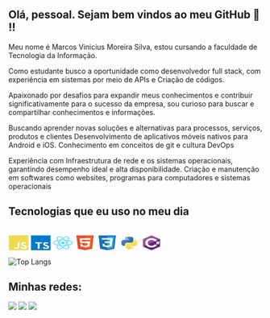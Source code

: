 ## Olá, pessoal. Sejam bem vindos ao meu GitHub 👋 !!

Meu nome é Marcos Vinicius Moreira Silva, estou cursando a faculdade de Tecnologia da Informação.

Como estudante busco a oportunidade como desenvolvedor full stack, com experiência em sistemas por meio de APIs e Criação de códigos.

Apaixonado por desafios para expandir meus conhecimentos e contribuir significativamente para o sucesso da empresa, sou curioso para buscar e compartilhar conhecimentos e informações.

Buscando aprender novas soluções e alternativas para processos, serviços, produtos e clientes
Desenvolvimento de aplicativos móveis nativos para Android e iOS.
Conhecimento em conceitos de git e cultura DevOps

Experiência com Infraestrutura de rede e os sistemas operacionais, garantindo desempenho ideal e alta disponibilidade.
Criação e manutenção em softwares como websites, programas para computadores e sistemas operacionais

## Tecnologias que eu uso no meu dia

  <div style="display: inline_block"><br>
  <img align="center" alt="Marcosms4-Js" height="30" width="40" src="https://raw.githubusercontent.com/devicons/devicon/master/icons/javascript/javascript-plain.svg">
  <img align="center" alt="Marcosms4-Ts" height="30" width="40" src="https://raw.githubusercontent.com/devicons/devicon/master/icons/typescript/typescript-plain.svg">
  <img align="center" alt="Marcosms4-React" height="30" width="40" src="https://raw.githubusercontent.com/devicons/devicon/master/icons/react/react-original.svg">
  <img align="center" alt="Marcosms4-HTML" height="30" width="40" src="https://raw.githubusercontent.com/devicons/devicon/master/icons/html5/html5-original.svg">
  <img align="center" alt="Marcosms4-CSS" height="30" width="40" src="https://raw.githubusercontent.com/devicons/devicon/master/icons/css3/css3-original.svg">
  <img align="center" alt="Marcosms4-Python" height="30" width="40" src="https://raw.githubusercontent.com/devicons/devicon/master/icons/python/python-original.svg">
  <img align="center" alt="Marcosms4-Csharp" height="30" width="40" src="https://raw.githubusercontent.com/devicons/devicon/master/icons/csharp/csharp-original.svg">
</div>



![Top Langs](https://github-readme-stats.vercel.app/api/top-langs/?username=anuraghazra&layout=compact)


## Minhas redes:


<div> 
  
<a href="https://instagram.com/viniciusms4" target="_blank"><img src="https://img.shields.io/badge/-Instagram-%23E4405F?style=for-the-badge&logo=instagram&logoColor=white" target="_blank"></a>
<a href="https://www.linkedin.com/in/marcos-vinicius-843233246/" target="_blank"><img src="https://img.shields.io/badge/-LinkedIn-%230077B5?style=for-the-badge&logo=linkedin&logoColor=white" target="_blank"></a>
<a href = "mailto:viniciusmoreirams4@gmail.com"><img src="https://img.shields.io/badge/-Gmail-%23333?style=for-the-badge&logo=gmail&logoColor=white" target="_blank"></a>
     
<div> 


